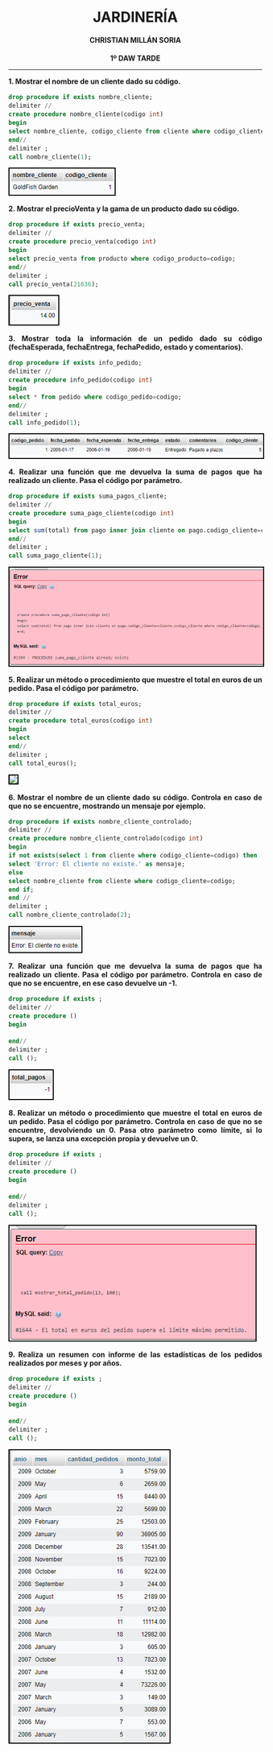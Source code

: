 <style>
  h1, h2, h3, h4, h5, h6{
    text-align: center;
    font-weight: bold;
    border: none;
    margin-bottom: 0px;
  }

  p{
    text-align: justify;
  }

  img{
    border: 2px solid black;
  }
</style>

<h1>JARDINERÍA</h1>

<h4>CHRISTIAN MILLÁN SORIA</h4>

<h4>1º DAW TARDE</h4>

<hr>

<p><b>1. Mostrar el nombre de un cliente dado su código.</b></p>

```sql
drop procedure if exists nombre_cliente;
delimiter //
create procedure nombre_cliente(codigo int)
begin
select nombre_cliente, codigo_cliente from cliente where codigo_cliente=codigo;
end//
delimiter ;
call nombre_cliente(1);
```

<img src="img/1.png">

<p><b>2. Mostrar el precioVenta y la gama de un producto dado su código.</b></p>

```sql
drop procedure if exists precio_venta;
delimiter //
create procedure precio_venta(codigo int)
begin
select precio_venta from producto where codigo_producto=codigo;
end//
delimiter ;
call precio_venta(21636);
```

<img src="img/2.png">

<p><b>3. Mostrar toda la información de un pedido dado su código (fechaEsperada, fechaEntrega, fechaPedido, estado y comentarios).</b></p>

```sql
drop procedure if exists info_pedido;
delimiter //
create procedure info_pedido(codigo int)
begin
select * from pedido where codigo_pedido=codigo;
end//
delimiter ;
call info_pedido(1);
```

<img src="img/3.png">

<p><b>4. Realizar una función que me devuelva la suma de pagos que ha realizado un cliente. Pasa el código por parámetro.</b></p>

```sql
drop procedure if exists suma_pagos_cliente;
delimiter //
create procedure suma_pago_cliente(codigo int)
begin
select sum(total) from pago inner join cliente on pago.codigo_cliente=cliente.codigo_cliente where codigo_cliente=codigo;
end//
delimiter ;
call suma_pago_cliente(1);
```

<img src="img/4.png">

<p><b>5. Realizar un método o procedimiento que muestre el total en euros de un pedido. Pasa el código por parámetro.</b></p>

```sql
drop procedure if exists total_euros;
delimiter //
create procedure total_euros(codigo int)
begin
select 
end//
delimiter ;
call total_euros();
```

<img src="img/5.png">

<p><b>6. Mostrar el nombre de un cliente dado su código. Controla en caso de que no se encuentre, mostrando un mensaje por ejemplo.</b></p>

```sql
drop procedure if exists nombre_cliente_controlado;
delimiter //
create procedure nombre_cliente_controlado(codigo int)
begin
if not exists(select 1 from cliente where codigo_cliente=codigo) then
select 'Error: El cliente no existe.' as mensaje;
else
select nombre_cliente from cliente where codigo_cliente=codigo;
end if;
end //
delimiter ;
call nombre_cliente_controlado(2);
```

<img src="img/6.png">

<p><b>7. Realizar una función que me devuelva la suma de pagos que ha realizado un cliente. Pasa el código por parámetro. Controla en caso de que no se encuentre, en ese caso devuelve un -1.</b></p>

```sql
drop procedure if exists ;
delimiter //
create procedure ()
begin

end//
delimiter ;
call ();
```

<img src="img/7.png">

<p><b>8. Realizar un método o procedimiento que muestre el total en euros de un pedido. Pasa el código por parámetro. Controla en caso de que no se encuentre, devolviendo un 0. Pasa otro parámetro como límite, si lo supera, se lanza una excepción propia y devuelve un 0.</b></p>

```sql
drop procedure if exists ;
delimiter //
create procedure ()
begin

end//
delimiter ;
call ();
```

<img src="img/8.png">

<p><b>9. Realiza un resumen con informe de las estadísticas de los pedidos realizados por meses y por años.</b></p>

```sql
drop procedure if exists ;
delimiter //
create procedure ()
begin

end//
delimiter ;
call ();
```

<img src="img/9.png">